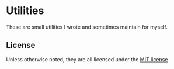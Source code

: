 # Utilities

These are small utilities I wrote and sometimes maintain for myself.

## License

Unless otherwise noted, they are all licensed under the [MIT license][]

[MIT license]: <https://opensource.org/licenses/MIT> "The MIT license at OSI"
